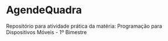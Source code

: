 # AgendeQuadra
Repositório para atividade prática da matéria: Programação para Dispositivos Móveis - 1º Bimestre
